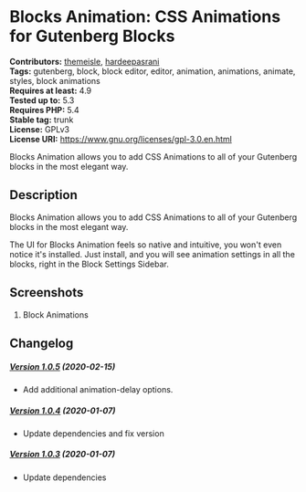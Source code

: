 # Blocks Animation: CSS Animations for Gutenberg Blocks #
**Contributors:** [themeisle](https://profiles.wordpress.org/themeisle), [hardeepasrani](https://profiles.wordpress.org/hardeepasrani)  
**Tags:** gutenberg, block, block editor, editor, animation, animations, animate, styles, block animations  
**Requires at least:** 4.9      
**Tested up to:** 5.3    
**Requires PHP:** 5.4    
**Stable tag:** trunk  
**License:** GPLv3    
**License URI:** https://www.gnu.org/licenses/gpl-3.0.en.html    

Blocks Animation allows you to add CSS Animations to all of your Gutenberg blocks in the most elegant way.

## Description ##


Blocks Animation allows you to add CSS Animations to all of your Gutenberg blocks in the most elegant way.

The UI for Blocks Animation feels so native and intuitive, you won't even notice it's installed. Just install, and you will see animation settings in all the blocks, right in the Block Settings Sidebar.

## Screenshots ##

1. Block Animations


## Changelog ##

##### [Version 1.0.5](https://github.com/Codeinwp/blocks-animation/compare/v1.0.4...v1.0.5) (2020-02-15)

- Add additional animation-delay options.




##### [Version 1.0.4](https://github.com/Codeinwp/blocks-animation/compare/v1.0.3...v1.0.4) (2020-01-07)

* Update dependencies and fix version




##### [Version 1.0.3](https://github.com/Codeinwp/blocks-animation/compare/v1.0.2...v1.0.3) (2020-01-07)

* Update dependencies


